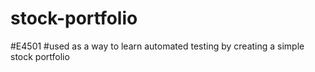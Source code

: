 # stock-portfolio
#E4501
#used as a way to learn automated testing by creating a simple stock portfolio
